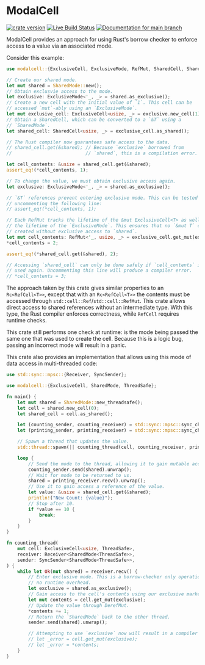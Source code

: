 # ModalCell

[![crate version](https://img.shields.io/crates/v/modalcell.svg)](https://crates.io/crates/modalcell)
[![Live Build Status](https://img.shields.io/github/actions/workflow/status/khonsulabs/modalcell/rust.yml?branch=main)](https://github.com/khonsulabs/modalcell/actions?query=workflow:Tests)
[![Documentation for `main` branch](https://img.shields.io/badge/docs-main-informational)](https://khonsulabs.github.io/modalcell/main/modalcell/)

ModalCell provides an approach for using Rust's borrow checker to enforce access
to a value via an associated mode.

Consider this example:

```rust
use modalcell::{ExclusiveCell, ExclusiveMode, RefMut, SharedCell, SharedMode};

// Create our shared mode.
let mut shared = SharedMode::new();
// Obtain exclusvie access to the mode.
let exclusive: ExclusiveMode<'_, _> = shared.as_exclusive();
// Create a new cell with the initial value of `1`. This cell can be
// accessed `mut`-ably using an `ExclusiveMode`.
let mut exclusive_cell: ExclusiveCell<usize, _> = exclusive.new_cell(1);
// Obtain a SharedCell, which can be converted to a `&T` using a
// `SharedMode`.
let shared_cell: SharedCell<usize, _> = exclusive_cell.as_shared();

// The Rust compiler now guarantees safe access to the data.
// shared_cell.get(&shared); // Because `exclusive` borrowed from
//                           // `shared`, this is a compilation error.

let cell_contents: &usize = shared_cell.get(&shared);
assert_eq!(*cell_contents, 1);

// To change the value, we must obtain exclusive access again.
let exclusive: ExclusiveMode<'_, _> = shared.as_exclusive();

// `&T` references prevent entering exclusive mode. This can be tested by
// uncommenting the following line:
// assert_eq!(*cell_contents, 1);

// Each RefMut tracks the lifetime of the &mut ExclusiveCell<T> as well as
// the lifetime of the `ExclusiveMode`. This ensures that no `&mut T` can be
// created without exclusive access to `shared`.
let mut cell_contents: RefMut<'_, usize, _> = exclusive_cell.get_mut(exclusive);
*cell_contents = 2;

assert_eq!(*shared_cell.get(&shared), 2);

// Accessing `shared_cell` can only be done safely if `cell_contents` isn't
// used again. Uncommenting this line will produce a compiler error.
// *cell_contents = 3;
```

The approach taken by this crate gives similar properties to an
`Rc<RefCell<T>>`, except that with an `Rc<RefCell<T>>` the contents must be
accessed through `std::cell::Ref`/`std::cell::RefMut`. This crate allows direct
access to shared references without an intermediate type. With this type, the
Rust compiler enforces correctness, while `RefCell` requires runtime checks.

This crate still performs one check at runtime: is the mode being passed the
same one that was used to create the cell. Because this is a logic bug, passing
an incorrect mode will result in a panic.

This crate also provides an implementation that allows using this mode of data
access in multi-threaded code:

```rust
use std::sync::mpsc::{Receiver, SyncSender};

use modalcell::{ExclusiveCell, SharedMode, ThreadSafe};

fn main() {
    let mut shared = SharedMode::new_threadsafe();
    let cell = shared.new_cell(0);
    let shared_cell = cell.as_shared();

    let (counting_sender, counting_receiver) = std::sync::mpsc::sync_channel(1);
    let (printing_sender, printing_receiver) = std::sync::mpsc::sync_channel(1);

    // Spawn a thread that updates the value.
    std::thread::spawn(|| counting_thread(cell, counting_receiver, printing_sender));

    loop {
        // Send the mode to the thread, allowing it to gain mutable access.
        counting_sender.send(shared).unwrap();
        // Wait for mode to be returned to us.
        shared = printing_receiver.recv().unwrap();
        // Use it to gain access a reference of the value.
        let value: &usize = shared_cell.get(&shared);
        println!("New Count: {value}");
        // Stop after 10.
        if *value == 10 {
            break;
        }
    }
}

fn counting_thread(
    mut cell: ExclusiveCell<usize, ThreadSafe>,
    receiver: Receiver<SharedMode<ThreadSafe>>,
    sender: SyncSender<SharedMode<ThreadSafe>>,
) {
    while let Ok(mut shared) = receiver.recv() {
        // Enter exclusive mode. This is a borrow-checker only operation and has
        // no runtime overhead.
        let exclusive = shared.as_exclusive();
        // Gain access to the cell's contents using our exclusive marker.
        let mut contents = cell.get_mut(exclusive);
        // Update the value through DerefMut.
        *contents += 1;
        // Return the `SharedMode` back to the other thread.
        sender.send(shared).unwrap();

        // Attempting to use `exclusive` now will result in a compiler error.
        // let _error = cell.get_mut(exclusive);
        // let _error = *contents;
    }
}
```
